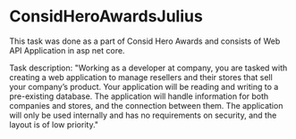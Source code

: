 # ConsidHeroAwardsJulius

This task was done as a part of Consid Hero Awards and consists of Web API Application in asp net core.


Task description: "Working as a developer at company, you are tasked with creating a web application to manage resellers and their stores that sell your company’s product. Your application will be reading and writing to a pre-existing database. The application will handle information for both companies and stores, and the connection between them. The application will only be used internally and has no requirements on security, and the layout is of low priority."
